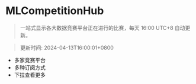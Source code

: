 # MLCompetitionHub

> 一站式显示各大数据竞赛平台正在进行的比赛，每天 16:00 UTC+8 自动更新。
  
> 更新时间: 2024-04-13T16:00:01+0800 

* 多家竞赛平台
* 多种订阅方式
* 下拉查看更多